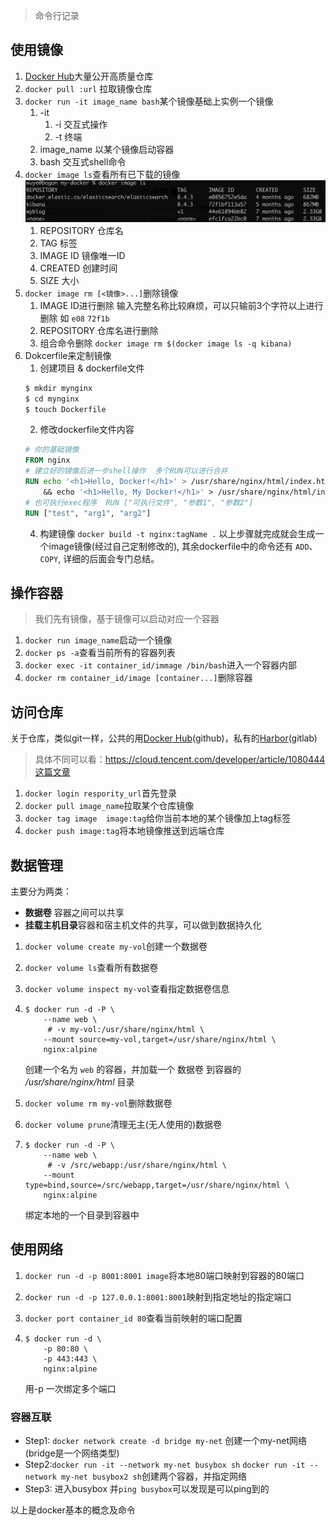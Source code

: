 > 命令行记录



## 使用镜像

1. [Docker Hub](https://hub.docker.com/search?q=&type=image)大量公开高质量仓库
2. `docker pull :url` 拉取镜像仓库
3. `docker run -it image_name bash`某个镜像基础上实例一个镜像
   1. -it   
      1. -i 交互式操作
      2. -t 终端
   2. image_name 以某个镜像启动容器
   3. bash  交互式shell命令
4. `docker image ls`查看所有已下载的镜像
   ![image-20230226002249815](assets/image-20230226002249815.png)
   1. REPOSITORY    仓库名
   2. TAG 标签
   3. IMAGE ID 镜像唯一ID
   4. CREATED 创建时间
   5. SIZE  大小
5. `docker image rm [<镜像>...]`删除镜像
   1. IMAGE ID进行删除  输入完整名称比较麻烦，可以只输前3个字符以上进行删除  如 `e08` `72f1b`
   2. REPOSITORY 仓库名进行删除
   3. 组合命令删除 `docker image rm $(docker image ls -q kibana) `
6. Dokcerfile来定制镜像
   1. 创建项目 & dockerfile文件
   ```bash
   $ mkdir mynginx
   $ cd mynginx
   $ touch Dockerfile
   ```
   2. 修改dockerfile文件内容
   ```Dockerfile
   # 你的基础镜像
   FROM nginx
   # 建立好的镜像后进一步shell操作  多个RUN可以进行合并
   RUN echo '<h1>Hello, Docker!</h1>' > /usr/share/nginx/html/index.html
       && echo '<h1>Hello, My Docker!</h1>' > /usr/share/nginx/html/index.html
   # 也可执行exec程序  RUN ["可执行文件", "参数1", "参数2"] 
   RUN ["test", "arg1", "arg2"]
   ```
   4. 构建镜像
   `docker build -t nginx:tagName .`
   以上步骤就完成就会生成一个image镜像(经过自己定制修改的),  其余dockerfile中的命令还有 `ADD`、`COPY`, 详细的后面会专门总结。

## 操作容器

> 我们先有镜像，基于镜像可以启动对应一个容器

1. `docker run image_name`启动一个镜像
2. `docker ps -a`查看当前所有的容器列表
3. `docker exec -it container_id/immage /bin/bash`进入一个容器内部
4. `docker rm container_id/image [container...]`删除容器

## 访问仓库

关于仓库，类似git一样，公共的用[Docker Hub](https://hub.docker.com/)(github)，私有的[Harbor](https://goharbor.io/)(gitlab)

> 具体不同可以看：https://cloud.tencent.com/developer/article/1080444这篇文章

1. `docker login respority_url`首先登录
2. `docker pull image_name`拉取某个仓库镜像
3. `docker tag image  image:tag`给你当前本地的某个镜像加上tag标签
4. `docker push image:tag`将本地镜像推送到远端仓库

## 数据管理

主要分为两类：

- **数据卷** 容器之间可以共享
- **挂载主机目录**容器和宿主机文件的共享，可以做到数据持久化

1. `docker volume create my-vol`创建一个数据卷

2. `docker volume ls`查看所有数据卷

3. `docker volume inspect my-vol`查看指定数据卷信息

4. ``` shell
   $ docker run -d -P \
       --name web \
   		# -v my-vol:/usr/share/nginx/html \
       --mount source=my-vol,target=/usr/share/nginx/html \
       nginx:alpine
   ```

   创建一个名为 `web` 的容器，并加载一个 数据卷 到容器的 */usr/share/nginx/html* 目录

5. `docker volume rm my-vol`删除数据卷

6. `docker volume prune`清理无主(无人使用的)数据卷

7. ```shell
   $ docker run -d -P \
       --name web \
   		# -v /src/webapp:/usr/share/nginx/html \
       --mount type=bind,source=/src/webapp,target=/usr/share/nginx/html \
       nginx:alpine
   ```

   绑定本地的一个目录到容器中

## 使用网络

1. `docker run -d -p 8001:8001 image`将本地80端口映射到容器的80端口

2. `docker run -d -p 127.0.0.1:8001:8001`映射到指定地址的指定端口

3. `docker port container_id 80`查看当前映射的端口配置

4. ```shell
   $ docker run -d \
       -p 80:80 \
       -p 443:443 \
       nginx:alpine
   ```

   用-p 一次绑定多个端口

### 容器互联

- Step1: `docker network create -d bridge my-net`  创建一个my-net网络(bridge是一个网络类型)
- Step2:`docker run -it --network my-net busybox sh` `docker run -it --network my-net busybox2 sh`创建两个容器，并指定网络
- Step3: 进入busybox 并`ping busybox`可以发现是可以ping到的



以上是docker基本的概念及命令
